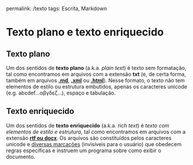 permalink: /texto
tags: Escrita, Markdown


# Texto plano e texto enriquecido

## Texto plano

Um dos sentidos de **texto plano** (a.k.a. *plain text*) é texto sem formatação, tal como encontramos em arquivos com a extensão **txt** (e, de certa forma, também em arquivos **[.md](https://gdct.blot.im/markup-languages#markdown)**, **[.xml](https://gdct.blot.im/markup-languages#xml)** ou **[.html](https://gdct.blot.im/markup-languages#html)**). Nesse formato, o texto não tem elementos de estilo ou estrutura embutidos, apenas os caracteres unicode (e.g. abcdef...αβγδεζ...), espaço e tabulação. 

## Texto enriquecido

Um dos sentidos de **texto enriquecido** (a.k.a. *rich text*) é *texto com elementos de estilo e estrutura*, tal como encontramos em arquivos com a extensão **[rtf ou docx](markdown-versus-word)**. Os arquivos são constituídos pelos caracteres unicode e [diversas marcações](markup-languages) (invisíveis para o usuário) que obedecem regras específicas e instruem um programa sobre como exibir o documento.